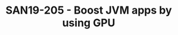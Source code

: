 ---
categories:
- san19
description: Today JVM remains one of the most popular programming and execution platforms.
  There are different approaches to leverage GPU power from the JVM, which can be
  useful for many specific cases. ARM-based hardware brings JVM benefits on the edge.
  This talk will demonstrate different ways of interoperability between GPU and JVM.
  We will evaluate the APIs and the performance of hybrid Java-GPU code. For the practical
  part of the talk, we will use Jetson Nano as an example of modern, powerful, but
  affordable edge equipment.
image:
  featured: 'true'
  path: /assets/images/featured-images/san19/SAN19-205.png
session_attendee_num: '17'
session_id: SAN19-205
session_room: Pacific Room (Keynote)
session_slot:
  end_time: '2019-09-24 09:25:00'
  start_time: '2019-09-24 09:00:00'
session_speakers:
- speaker_bio: Dmitry Chuyko is a performance engineer at BellSoft, that is among
    the top 5 contributors to OpenJDK. Before joining BellSoft, Dmitry programmed
    in Java, and then worked on Hotspot JVM in Oracle. After all, previous experience
    with Java has shown that the most interesting problems in applications get their
    solutions in the base platform. Currently Dmitry mostly optimizes OpenJDK for
    x86 and ARM, the company even implemented its own optimizing JEP 315 in Java 11.<br
    /> BellSoft releases and supports Liberica JDK — a verified distribution of OpenJDK.
    Liberica is available in the form of binary assemblies, installers and container
    images for different operating systems and processors. Therefore, now the focus
    of attention is the work of various versions of Java in containers.
  speaker_company: BellSoft
  speaker_image: /assets/images/speakers/san19/dmitry-chuyko.jpg
  speaker_location: ''
  speaker_name: Dmitry Chuyko
  speaker_position: JVM Engineer
  speaker_url: bell-sw.com/java.html
  speaker_username: dmitry.chuyko
session_track: IoT Fog/Gateway/Edge Computing
tag: session
tags:
- Data Center
- ' Open Source Development'
- ' Tools'
title: SAN19-205 - Boost JVM apps by using GPU
---